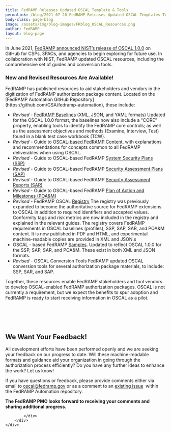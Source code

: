 ```yaml
---
title: FedRAMP Releases Updated OSCAL Template & Tools
permalink: /blog/2021-07-20-FedRAMP-Releases-Updated-OSCAL-Templates-Tools/
body-class: page-blog
image: /assets/img/blog-images/FRblog_OSCAL_Resources.png
author: FedRAMP
layout: blog-page
---
```


In June 2021, [FedRAMP announced NIST’s release of OSCAL 1.0.0](https://www.fedramp.gov/blog/2021-06-08-NISTs-OSCAL-1-0-0-Release/) on GitHub for CSPs, 3PAOs, and agencies to begin exploring for future use. In collaboration with NIST, FedRAMP updated OSCAL resources, including the comprehensive set of guides and conversion tools.

<h3>New and Revised Resources Are Available!</h3>
FedRAMP has published resources to aid stakeholders and vendors in the digitization of FedRAMP authorization package content. Located on the [FedRAMP Automation GitHub Repository](https://github.com/GSA/fedramp-automation), these include:

- *Revised* - [FedRAMP Baselines](https://github.com/GSA/fedramp-automation/tree/master/dist/content/rev4/baselines) (XML, JSON, and YAML formats)
Updated for the OSCAL 1.0.0 format, the baselines now also include a “CORE” property, enabling tools to identify the FedRAMP core controls; as well as the assessment objectives and methods (Examine, Interview, Test) found in a blank test case workbook (TCW).
- *Revised* - Guide to [OSCAL-based FedRAMP Content](https://github.com/GSA/fedramp-automation/raw/master/documents/Guide_to_OSCAL-based_FedRAMP_Content.pdf), with explanations and recommendations for concepts common to all FedRAMP deliverables when using OSCAL.
- *Revised* - Guide to OSCAL-based FedRAMP [System Security Plans (SSP)](https://github.com/GSA/fedramp-automation/raw/master/documents/Guide_to_OSCAL-based_FedRAMP_System_Security_Plans_(SSP).pdf)
- *Revised* - Guide to OSCAL-based FedRAMP [Security Assessment Plans (SAP)](https://github.com/GSA/fedramp-automation/raw/master/documents/Guide_to_OSCAL-based_FedRAMP_Security_Assessment_Plans_(SAP).pdf)
- *Revised* - Guide to OSCAL-based FedRAMP [Security Assessment Reports (SAR)](https://github.com/GSA/fedramp-automation/raw/master/documents/Guide_to_OSCAL-based_FedRAMP_Security_Assessment_Reports_(SAR).pdf)
- *Revised* - Guide to OSCAL-based FedRAMP [Plan of Action and Milestones (POA&M)](https://github.com/GSA/fedramp-automation/raw/master/documents/Guide_to_OSCAL-based_FedRAMP_Plan_of_Action_and_Milestones_(POAM).pdf)
- *Revised* - FedRAMP OSCAL [Registry](https://raw.githubusercontent.com/GSA/fedramp-automation/master/documents/FedRAMP_Extensions.pdf)
The registry was previously expanded to become the authoritative source for FedRAMP extensions to OSCAL in addition to required identifiers and accepted values. Conformity tags and risk metrics are now included in the registry and explained in the relevant guides. The registry covers FedRAMP requirements in OSCAL baselines (profiles), SSP, SAP, SAR, and POA&M content. It is now published in PDF and HTML, and experimental machine-readable copies are provided in XML and JSON.s
- OSCAL - based FedRAMP [Samples](https://github.com/GSA/fedramp-automation/tree/master/dist/content/rev4/templates).
Updated to reflect OSCAL 1.0.0 for the SSP, SAP, SAR, and POA&M. These exist in both XML and JSON formats.
- *Revised* - OSCAL Conversion Tools
FedRAMP updated OSCAL conversion tools for several authorization package materials, to include: SSP, SAR, and SAP. 

Together, these resources enable FedRAMP stakeholders and tool vendors to develop OSCAL-enabled FedRAMP authorization packages. OSCAL is not currently a requirement, but we expect the benefits to spur adoption and FedRAMP is ready to start receiving information in OSCAL as a pilot.

<section class="fedramp-page-container lightest-gray-bkg" style="margin-top:40px">
	<div class="grid-container " style="padding: 2rem 0" >
		<div class="full-row grid-row">
			<div class="full-col desktop:grid-col-12">
				<h2>We Want Your Feedback!</h2> 
<p>All development efforts have been performed openly and we are seeking your feedback on our progress to date. Will these machine-readable formats and guidance aid your organization in going through the authorization process efficiently? Do you have any further ideas to enhance the work? Let us know!</p>
<p>If you have questions or feedback, please provide comments either via email to <a href="mailto:oscal@fedramp.gov">oscal@fedramp.gov</a> or as a comment to an <a href="https://github.com/GSA/fedramp-automation/issues" target="_blank">existing issue</a>&nbsp;<i class="fas fa-external-link-alt fa-sm"></i> within the FedRAMP Automation repository.</p>
<p><strong>The FedRAMP PMO looks forward to receiving your comments and sharing additional progress.</strong>
</p>


			</div>
		</div>
	</div>
</section>
